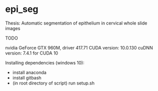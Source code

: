 # epi_seg
Thesis: Automatic segmentation of epithelium in cervical whole slide images

TODO

nvidia GeForce GTX 960M, driver 417.71
CUDA version: 10.0.130
cuDNN version: 7.4.1 for CUDA 10


Installing dependencies (windows 10):
- install anaconda 
- install gitbash
- (in root directory of script) run setup.sh

